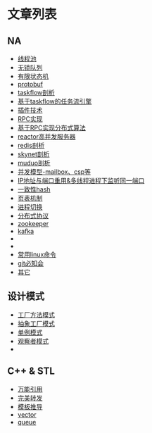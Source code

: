 # 文章列表

## NA

- [线程池](./doc/ThreadPool/threadPool.md)
- [无锁队列](./doc/LockFreeQueue/lockFreeQueue.md)
- [有限状态机](./doc/FSM/fsm.md)
- [protobuf](./doc/protobuf/protobuf.md)
- [taskflow剖析](./doc/TaskFlow/taskflow.md)
- [基于taskflow的任务流引擎]()
- [插件技术]()
- [RPC实现](./doc/RPC/rpc.md)
- [基于RPC实现分布式算法]()
- [reactor高并发服务器](./doc/reactorServer/reactor.md)
- [redis剖析]()
- [skynet剖析]()
- [muduo剖析]()
- [并发模型-mailbox、csp等]()
- [IP地址与端口重用&多线程进程下监听同一端口]()
- [一致性hash]()
- [页表机制]()
- [进程切换]()
- [分布式协议]()
- [zookeeper]()
- [kafka]()
- []()
- []()
- [常用linux命令]()
- [git必知会]()
- [其它]()


## 设计模式
- [工厂方法模式](./doc/FactoryMethod/factoryMethod.md)
- [抽象工厂模式](./doc/AbstractFactory/abstractFactory.md)
- [单例模式](./doc/Singleton/singleton.md)
- [观察者模式]()
- 


## C++ & STL
- [万能引用]()
- [完美转发]()
- [模板推导]()
- [vector]()
- [queue]()




